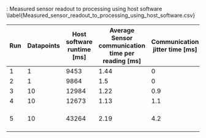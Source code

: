 : Measured sensor readout to processing using host software \label{Measured_sensor_readout_to_processing_using_host_software.csv}

| Run | Datapoints | Host software runtime [ms] | Average Sensor communication time per reading [ms] |  Communication jitter time [ms]  | Comment                   |
| --- | ---------- | -------------------------- | -------------------------------------------------- | -------------------------------- | ------------------------- |
| 1   | 1          | 9453                       | 1.44                                               | 0                                |                           |
| 2   | 1          | 9864                       | 1.5                                                | 0                                |                           |
| 3   | 10         | 12984                      | 1.22                                               | 0.9                              |                           |
| 4   | 10         | 12673                      | 1.13                                               | 1.1                              |                           |
| 5   | 10         | 43264                      | 2.19                                               | 4.2                              | High host system cpu load |
